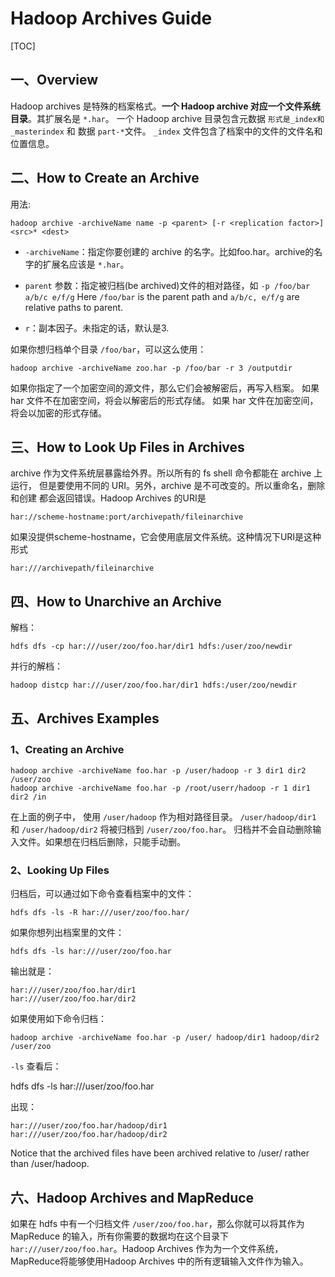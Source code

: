 # Hadoop Archives Guide

[TOC]

## 一、Overview

Hadoop archives 是特殊的档案格式。**一个 Hadoop archive 对应一个文件系统目录**。其扩展名是 `*.har`。
一个 Hadoop archive 目录包含元数据 `形式是_index和 _masterindex` 和 数据 `part-*`文件。
`_index` 文件包含了档案中的文件的文件名和位置信息。

## 二、How to Create an Archive

用法: 

`hadoop archive -archiveName name -p <parent> [-r <replication factor>] <src>* <dest>`

- `-archiveName`：指定你要创建的 archive 的名字。比如foo.har。archive的名字的扩展名应该是 `*.har`。

- `parent` 参数：指定被归档(be archived)文件的相对路径，如 `-p /foo/bar a/b/c e/f/g`
Here `/foo/bar` is the parent path and `a/b/c, e/f/g` are relative paths to parent.

- `r`：副本因子。未指定的话，默认是3.

如果你想归档单个目录 `/foo/bar`，可以这么使用：

	hadoop archive -archiveName zoo.har -p /foo/bar -r 3 /outputdir

如果你指定了一个加密空间的源文件，那么它们会被解密后，再写入档案。
如果 har 文件不在加密空间，将会以解密后的形式存储。
如果 har 文件在加密空间，将会以加密的形式存储。

## 三、How to Look Up Files in Archives

archive 作为文件系统层暴露给外界。所以所有的 fs shell 命令都能在 archive 上运行，
但是要使用不同的 URI。另外，archive 是不可改变的。所以重命名，删除和创建
都会返回错误。Hadoop Archives 的URI是

	har://scheme-hostname:port/archivepath/fileinarchive

如果没提供scheme-hostname，它会使用底层文件系统。这种情况下URI是这种形式

	har:///archivepath/fileinarchive

## 四、How to Unarchive an Archive

解档：

	hdfs dfs -cp har:///user/zoo/foo.har/dir1 hdfs:/user/zoo/newdir

并行的解档：

	hadoop distcp har:///user/zoo/foo.har/dir1 hdfs:/user/zoo/newdir

## 五、Archives Examples

### 1、Creating an Archive

	hadoop archive -archiveName foo.har -p /user/hadoop -r 3 dir1 dir2 /user/zoo
	hadoop archive -archiveName foo.har -p /root/userr/hadoop -r 1 dir1 dir2 /in
在上面的例子中， 使用 `/user/hadoop` 作为相对路径目录。
`/user/hadoop/dir1` 和 `/user/hadoop/dir2` 将被归档到 `/user/zoo/foo.har`。
归档并不会自动删除输入文件。如果想在归档后删除，只能手动删。

### 2、Looking Up Files

归档后，可以通过如下命令查看档案中的文件：

	hdfs dfs -ls -R har:///user/zoo/foo.har/

如果你想列出档案里的文件：

	hdfs dfs -ls har:///user/zoo/foo.har

输出就是：

	har:///user/zoo/foo.har/dir1
	har:///user/zoo/foo.har/dir2
	
如果使用如下命令归档：

	hadoop archive -archiveName foo.har -p /user/ hadoop/dir1 hadoop/dir2 /user/zoo

`-ls` 查看后：

hdfs dfs -ls har:///user/zoo/foo.har

出现：

	har:///user/zoo/foo.har/hadoop/dir1
	har:///user/zoo/foo.har/hadoop/dir2

Notice that the archived files have been archived relative to /user/ 
rather than /user/hadoop.


## 六、Hadoop Archives and MapReduce

如果在 hdfs 中有一个归档文件 `/user/zoo/foo.har`，那么你就可以将其作为 MapReduce
的输入，所有你需要的数据均在这个目录下 `har:///user/zoo/foo.har`。Hadoop Archives
作为为一个文件系统，MapReduce将能够使用Hadoop Archives 中的所有逻辑输入文件作为输入。
